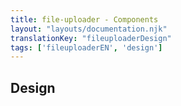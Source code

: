 ```yaml
---
title: file-uploader - Components
layout: "layouts/documentation.njk"
translationKey: "fileuploaderDesign"
tags: ['fileuploaderEN', 'design']
---
```


## Design